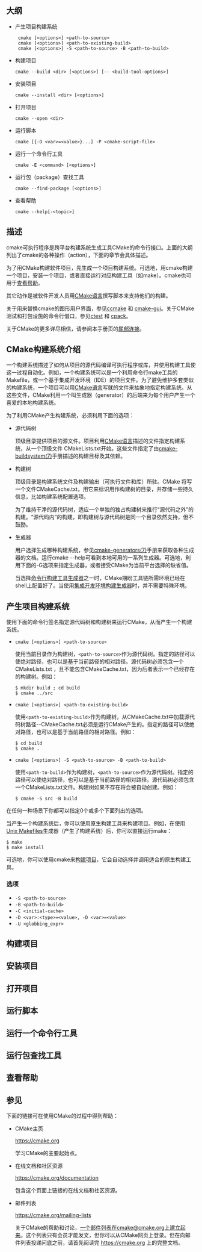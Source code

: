 ## 大纲
- 产生项目构建系统
  ```
   cmake [<options>] <path-to-source>
   cmake [<options>] <path-to-existing-build>
   cmake [<options>] -S <path-to-source> -B <path-to-build>
   ```
- 构建项目
  ```
  cmake --build <dir> [<options>] [-- <build-tool-options>]
  ```
- 安装项目
  ```  
  cmake --install <dir> [<options>]
  ```
- 打开项目
  ```
  cmake --open <dir>
  ```
- 运行脚本
  ```
  cmake [{-D <var>=<value>}...] -P <cmake-script-file>
  ```
- 运行一个命令行工具
  ```
  cmake -E <command> [<options>]
  ```
- 运行包（package）查找工具
  ```
  cmake --find-package [<options>]
  ```
- 查看帮助
  ```
  cmake --help[-<topic>]
  ```
## 描述
cmake可执行程序是跨平台构建系统生成工具CMake的命令行接口。上面的大纲列出了cmake的各种操作（action），下面的章节会具体描述。

为了用CMake构建软件项目，先生成一个项目构建系统。可选地，用cmake构建一个项目，安装一个项目，或者直接运行对应构建工具（如make）。cmake也可用于[查看帮助](https://cmake.org/cmake/help/v3.15/manual/cmake.1.html#view-help)。

其它动作是被软件开发人员用[CMake语言](https://cmake.org/cmake/help/v3.15/manual/cmake-language.7.html#manual:cmake-language(7))撰写脚本来支持他们的构建。

关于用来替换cmake的图形用户界面，参见[ccmake](https://cmake.org/cmake/help/v3.15/manual/ccmake.1.html#manual:ccmake(1)) 和 [cmake-gui](https://cmake.org/cmake/help/v3.15/manual/cmake-gui.1.html#manual:cmake-gui(1))。关于CMake测试和打包设施的命令行借口，参见[ctest](https://cmake.org/cmake/help/v3.15/manual/ctest.1.html#manual:ctest(1)) 和 [cpack](https://cmake.org/cmake/help/v3.15/manual/cpack.1.html#manual:cpack(1))。

关于CMake的更多详尽相信，请参阅本手册页的[尾部连接](https://cmake.org/cmake/help/v3.15/manual/cmake.1.html#see-also)。
## CMake构建系统介绍
一个构建系统描述了如何从项目的源代码编译可执行程序或库，并使用构建工具使这一过程自动化。例如，一个构建系统可以是一个利用命令行make工具的Makefile，或一个基于集成开发环境（IDE）的项目文件。为了避免维护多套类似的构建系统，一个项目可以用[CMake语言](https://cmake.org/cmake/help/v3.15/manual/cmake-language.7.html#manual:cmake-language(7))写就的文件来抽象地指定构建系统。从这些文件，CMake利用一个叫生成器（generator）的后端来为每个用户产生一个喜爱的本地构建系统。

为了利用CMake产生构建系统，必须利用下面的选项：
- 源代码树
  
   顶级目录提供项目的源文件。项目利用[CMake语言](https://cmake.org/cmake/help/v3.15/manual/cmake-language.7.html#manual:cmake-language(7))描述的文件指定构建系统，从一个顶级文件 CMakeLists.txt开始。这些文件指定了由[cmake-buildsystem(7)](https://cmake.org/cmake/help/v3.15/manual/cmake-buildsystem.7.html#manual:cmake-buildsystem(7))手册描述的构建目标及其依赖。
- 构建树
  
   顶级目录是构建系统文件及构建输出（可执行文件和库）所驻。CMake 将写一个文件CMakeCache.txt，用它来标识用作构建树的目录，并存储一些持久信息，比如构建系统配置选项。

    为了维持干净的源代码树，适应一个单独的独占构建树来推行“源代码之外”的构建。“源代码内”的构建，即构建树与源代码树是同一个目录依然支持，但不鼓励。
- 生成器
  
   用户选择生成哪种构建系统，参见[cmake-generators(7)](https://cmake.org/cmake/help/v3.15/manual/cmake-generators.7.html#manual:cmake-generators(7))手册来获取各种生成器的文档。运行cmake --help可看到本地可用的一系列生成器。可选地，利用下面的-G选项来指定生成器，或者接受CMake为当前平台选择的缺省值。

   当选择[命令行构建工具生成器](https://cmake.org/cmake/help/v3.15/manual/cmake-generators.7.html#command-line-build-tool-generators)之一时，CMake期盼工具链所需环境已经在shell上配置好了。当使用[集成开发环境构建生成器](https://cmake.org/cmake/help/v3.15/manual/cmake-generators.7.html#ide-build-tool-generators)时，并不需要特殊环境。
## 产生项目构建系统
使用下面的命令行签名指定源代码树和构建树来运行CMake，从而产生一个构建系统。
- `cmake [<options>] <path-to-source>`

   使用当前目录作为构建树，`<path-to-source>`作为源代码树。指定的路径可以使绝对路径，也可以是基于当前路径的相对路径。源代码树必须包含一个CMakeLists.txt ，且不能包含CMakeCache.txt，因为后者表示一个已经存在的构建树。例如：
   ```
   $ mkdir build ; cd build
   $ cmake ../src
   ```
- `cmake [<options>] <path-to-existing-build>`
   
   使用`<path-to-existing-build>`作为构建树，从CMakeCache.txt中加载源代码树路径--CMakeCache.txt必须是运行CMake产生的。指定的路径可以使绝对路径，也可以是基于当前路径的相对路径。例如：
   ```
   $ cd build
   $ cmake .
   ```
- `cmake [<options>] -S <path-to-source> -B <path-to-build>`

   使用`<path-to-build>`作为构建树，`<path-to-source>`作为源代码树。指定的路径可以使绝对路径，也可以是基于当前路径的相对路径。源代码树必须包含一个CMakeLists.txt文件。构建树如果不存在将会被自动创建。例如：
   ```
   $ cmake -S src -B build
   ```

在任何一种场景下你都可以指定0个或多个下面列出的选项。

当产生一个构建系统后，你可以使用原生构建工具来构建项目。例如，在使用[Unix Makefiles](https://cmake.org/cmake/help/v3.15/generator/Unix%20Makefiles.html#generator:Unix%20Makefiles)生成器（产生了构建系统）后，你可以直接运行make：
```
$ make
$ make install
```

可选地，你可以使用cmake来[构建项目](https://cmake.org/cmake/help/v3.15/manual/cmake.1.html#build-a-project)，它会自动选择并调用适合的原生构建工具。
### 选项
- `-S <path-to-source>`
- `-B <path-to-build>`
- `-C <initial-cache>`
- `-D <var>:<type>=<value>, -D <var>=<value>`
- `-U <globbing_expr>`
## 构建项目
## 安装项目
## 打开项目
## 运行脚本
## 运行一个命令行工具
## 运行包查找工具
## 查看帮助
## 参见
下面的链接可在使用CMake的过程中得到帮助：
- CMake主页
   
   https://cmake.org

   学习CMake的主要起始点。
- 在线文档和社区资源
  
  https://cmake.org/documentation

  包含这个页面上链接的在线文档和社区资源。
- 邮件列表

  https://cmake.org/mailing-lists

  关于CMake的帮助和讨论，一个邮件列表在cmake@cmake.org上建立起来。这个列表只有会员才能发文，但你可以从CMake网页上登录。但在向邮件列表投递问底之前，请首先阅读完 https://cmake.org 上的完整文档。